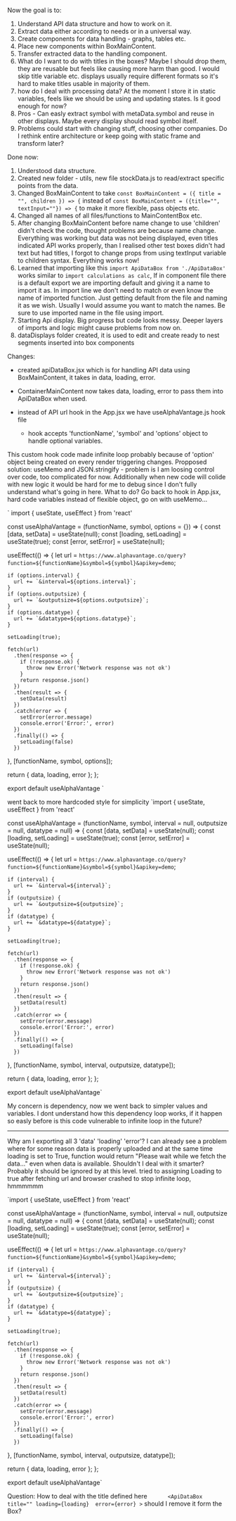 Now the goal is to:

1. Understand API data structure and how to work on it.
2. Extract data either according to needs or in a universal way.
3. Create components for data handling - graphs, tables etc.
4. Place new components within BoxMainContent.
5. Transfer extracted data to the handling component.
6. What do I want to do with titles in the boxes? Maybe I should drop them, they are reusable but feels like causing more harm than good. I would skip title variable etc. displays usually require different formats so it's hard to make titles usable in majority of them.
7. how do I deal with processing data? At the moment I store it in static variables, feels like we should be using and updating states. Is it good enough for now?
8. Pros - Can easly extract symbol with metaData.symbol and reuse in other displays. Maybe every display should read symbol itself. 
9. Problems could start with changing stuff, choosing other companies. Do I rethink entire architecture or keep going with static frame and transform later?


Done now:
1. Understood data structure.
2. Created new folder - utils, new file stockData.js to read/extract specific points from the data.
3. Changed BoxMainContent to take `const BoxMainContent = ({ title = "", children }) => {` instead of `const BoxMainContent = ({title="", textInput=""}) => {` to make it more flexible, pass objects etc.
4. Changed all names of all files/functions to MainContentBox etc.
5. After changing BoxMainContent before name change to use 'children' didn't check the code, thought problems are because name change. Everything was working but data was not being displayed, even titles indicated API works properly, than I realised other test boxes didn't had text but had titles, I forgot to change props from using textInput variable to children syntax. Everything works now!
6. Learned that importing like this `import ApiDataBox from './ApiDataBox'` works similar to `import calculations as calc`, If in component file there is a default export we are importing default and giving it a name to import it as. In import line we don't need to match or even know the name of imported function. Just getting default from the file and naming it as we wish. Usually I would assume you want to match the names. Be sure to use imported name in the file using import.
7. Starting Api display. Big progress but code looks messy. Deeper layers of imports and logic might cause problems from now on.
8. dataDisplays folder created, it is used to edit and create ready to nest segments inserted into box components

Changes:
- created apiDataBox.jsx which is for handling API data using BoxMainContent, it takes in data, loading, error.
- ContainerMainContent now takes data, loading, error to pass them into ApiDataBox when used.

- instead of API url hook in the App.jsx we have useAlphaVantage.js hook file
	- hook accepts 'functionName', 'symbol' and 'options' object to handle optional variables.


This custom hook code made infinite loop probably because of 'option' object being created on every render triggering changes. Propposed solution: useMemo and JSON.stringify - problem is I am loosing control over code, too complicated for now. Additionally when new code will colide with new logic it would be hard for me to debug since I don't fully understand what's going in here. What to do? Go back to hook in App.jsx, hard code variables instead of flexible object, go on with useMemo...

`
import { useState, useEffect } from 'react'

const useAlphaVantage = (functionName, symbol, options = {}) => {
  const [data, setData] = useState(null);
  const [loading, setLoading] = useState(true);
  const [error, setError] = useState(null);

  useEffect(() => {
    let url = `https://www.alphavantage.co/query?function=${functionName}&symbol=${symbol}&apikey=demo`;
    
    if (options.interval) {
      url += `&interval=${options.interval}`;
    }
    if (options.outputsize) {
      url += `&outputsize=${options.outputsize}`;
    }
    if (options.datatype) {
      url += `&datatype=${options.datatype}`;
    }

    setLoading(true);

    fetch(url)
      .then(response => {
        if (!response.ok) {
          throw new Error('Network response was not ok')
        }
        return response.json()
      })
      .then(result => {
        setData(result)
      })
      .catch(error => {
        setError(error.message)
        console.error('Error:', error)
      })
      .finally(() => {
        setLoading(false)
      })
  }, [functionName, symbol, options]);

  return { data, loading, error };
};


export default useAlphaVantage
`

went back to more hardcoded style for simplicity
`import { useState, useEffect } from 'react'

const useAlphaVantage = (functionName, symbol, interval = null, outputsize = null, datatype = null) => {
  const [data, setData] = useState(null);
  const [loading, setLoading] = useState(true);
  const [error, setError] = useState(null);

  useEffect(() => {
    let url = `https://www.alphavantage.co/query?function=${functionName}&symbol=${symbol}&apikey=demo`;
    
    if (interval) {
      url += `&interval=${interval}`;
    }
    if (outputsize) {
      url += `&outputsize=${outputsize}`;
    }
    if (datatype) {
      url += `&datatype=${datatype}`;
    }

    setLoading(true);

    fetch(url)
      .then(response => {
        if (!response.ok) {
          throw new Error('Network response was not ok')
        }
        return response.json()
      })
      .then(result => {
        setData(result)
      })
      .catch(error => {
        setError(error.message)
        console.error('Error:', error)
      })
      .finally(() => {
        setLoading(false)
      })
  }, [functionName, symbol, interval, outputsize, datatype]);

  return { data, loading, error };
};


export default useAlphaVantage`

My concern is dependency, now we went back to simpler values and variables. I dont understand how this dependency loop works, if it happen so easly before is this code vulnerable to infinite loop in the future?

----------------------------------------------------------------------------------------

Why am I exporting all 3 'data' 'loading' 'error'? I can already see a problem where for some reason data is properly uploaded and at the same time loading is set to True, function would return "Please wait while we fetch the data..." even when data is available. Shouldn't I deal with it smarter? Probably it should be ignored by at this level.
tried to assigning Loading to true after fetching url and browser crashed to stop infinite loop, hmmmmmm

`import { useState, useEffect } from 'react'

const useAlphaVantage = (functionName, symbol, interval = null, outputsize = null, datatype = null) => {
  const [data, setData] = useState(null);
  const [loading, setLoading] = useState(true);
  const [error, setError] = useState(null);

  useEffect(() => {
    let url = `https://www.alphavantage.co/query?function=${functionName}&symbol=${symbol}&apikey=demo`;
    
    if (interval) {
      url += `&interval=${interval}`;
    }
    if (outputsize) {
      url += `&outputsize=${outputsize}`;
    }
    if (datatype) {
      url += `&datatype=${datatype}`;
    }

    setLoading(true);

    fetch(url)
      .then(response => {
        if (!response.ok) {
          throw new Error('Network response was not ok')
        }
        return response.json()
      })
      .then(result => {
        setData(result)
      })
      .catch(error => {
        setError(error.message)
        console.error('Error:', error)
      })
      .finally(() => {
        setLoading(false)
      })
  }, [functionName, symbol, interval, outputsize, datatype]);

  return { data, loading, error };
};


export default useAlphaVantage`










Question:
How to deal with the title defined here `      <ApiDataBox 
        title=""
        loading={loading} 
        error={error}
      >` should I remove it form the Box?
